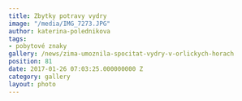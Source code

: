 ```yaml
---
title: Zbytky potravy vydry
image: "/media/IMG_7273.JPG"
author: katerina-polednikova
tags:
- pobytové znaky
gallery: /news/zima-umoznila-spocitat-vydry-v-orlickych-horach
position: 81
date: 2017-01-26 07:03:25.000000000 Z
category: gallery
layout: photo
---
```

